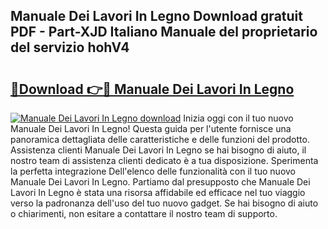 ## Manuale Dei Lavori In Legno Download gratuit PDF - Part-XJD Italiano Manuale del proprietario del servizio hohV4

# <h2><a href="http://df9hdl0.blite.top/?on=Manuale+Dei+Lavori+In+Legno">🔗Download 👉🔴 Manuale Dei Lavori In Legno</a></h2>

[![Manuale Dei Lavori In Legno download](https://i.imgur.com/lujVjoI.png)](http://df9hdl0.blite.top/?on=Manuale+Dei+Lavori+In+Legno)
Inizia oggi con il tuo nuovo Manuale Dei Lavori In Legno! Questa guida per l'utente fornisce una panoramica dettagliata delle caratteristiche e delle funzioni del prodotto. Assistenza clienti Manuale Dei Lavori In Legno se hai bisogno di aiuto, il nostro team di assistenza clienti dedicato è a tua disposizione. Sperimenta la perfetta integrazione Dell'elenco delle funzionalità con il tuo nuovo Manuale Dei Lavori In Legno. Partiamo dal presupposto che Manuale Dei Lavori In Legno è stata una risorsa affidabile ed efficace nel tuo viaggio verso la padronanza dell'uso del tuo nuovo gadget. Se hai bisogno di aiuto o chiarimenti, non esitare a contattare il nostro team di supporto.
